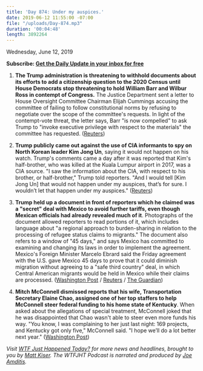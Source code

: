 ```yaml
---
title: 'Day 874: Under my auspices.'
date: 2019-06-12 11:55:00 -07:00
file: "/uploads/Day-874.mp3"
duration: '00:04:48'
length: 3892264
---
```


Wednesday, June 12, 2019

**Subscribe: [Get the Daily Update in your inbox for free](http://whatthefuckjusthappenedtoday.com/subscribe)**

1. **The Trump administration is threatening to withhold documents about its efforts to add a citizenship question to the 2020 Census until House Democrats stop threatening to hold William Barr and Wilbur Ross in contempt of Congress.** The Justice Department sent a letter to House Oversight Committee Chairman Elijah Cummings accusing the committee of failing to follow constitutional norms by refusing to negotiate over the scope of the committee's requests. In light of the contempt-vote threat, the letter says, Barr "is now compelled" to ask Trump to "invoke executive privilege with respect to the materials" the committee has requested. ([Reuters](https://whatthefuckjusthappenedtoday.com/v))

2. **Trump publicly came out against the use of CIA informants to spy on North Korean leader Kim Jong Un**, saying it would not happen on his watch. Trump's comments came a day after it was reported that Kim's half-brother, who was killed at the Kuala Lumpur airport in 2017, was a CIA source. "I saw the information about the CIA, with respect to his brother, or half-brother," Trump told reporters. "And I would tell \[Kim Jong Un\] that would not happen under my auspices, that’s for sure. I wouldn’t let that happen under my auspices." ([Reuters](https://www.reuters.com/article/us-usa-northkorea-idUSKCN1TC256))

3. **Trump held up a document in front of reporters which he claimed was a "secret" deal with Mexico to avoid further tariffs, even though Mexican officials had already revealed much of it**. Photographs of the document allowed reporters to read portions of it, which includes language about "a regional approach to burden-sharing in relation to the processing of refugee status claims to migrants." The document also refers to a window of "45 days," and says Mexico has committed to examining and changing its laws in order to implement the agreement. Mexico's Foreign Minister Marcelo Ebrard said the Friday agreement with the U.S. gave Mexico 45 days to prove that it could diminish migration without agreeing to a "safe third country" deal, in which Central American migrants would be held in Mexico while their claims are processed. ([Washington Post](https://www.washingtonpost.com/politics/2019/06/11/post-photographer-snapped-an-image-trumps-alleged-secret-mexico-deal-heres-what-it-says/?utm_term=.94a50727b2bd) / [Reuters](https://www.reuters.com/article/us-usa-trade-mexico-border-idUSKCN1TC1IP) / [The Guardian](https://www.theguardian.com/us-news/2019/jun/11/trump-shows-off-secret-mexico-document-but-photos-reveal-contents))

4. **Mitch McConnell dismissed reports that his wife, Transportation Secretary Elaine Chao, assigned one of her top staffers to help McConnell steer federal funding to his home state of Kentucky**. When asked about the allegations of special treatment, McConnell joked that he was disappointed that Chao wasn't able to steer even more funds his way. "You know, I was complaining to her just last night: 169 projects, and Kentucky got only five," McConnell said. "I hope we’ll do a lot better next year." ([Washington Post](https://www.washingtonpost.com/politics/mcconnell-dismisses-report-that-his-wife-transportation-secretary-elaine-chao-steered-funds-to-kentucky/2019/06/11/79bba63e-8c78-11e9-adf3-f70f78c156e8_story.html?utm_term=.fbfd671e4ce8))

*Visit [WTF Just Happened Today?](https://whatthefuckjusthappenedtoday.com) for more news and headlines, brought to you by [Matt Kiser](twitter.com/matt_kiser). The WTFJHT Podcast is narrated and produced by [Joe Amditis](twitter.com/jsamditis).*